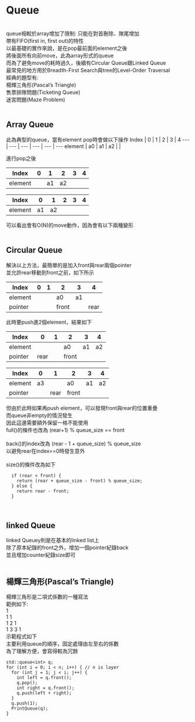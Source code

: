 Queue
=======
<br>
queue相較於array增加了限制: 只能在對首刪除、隊尾增加<br>
帶有FIFO(first in, first out)的特性<br>
以最基礎的實作來說，是在pop最前面的element之後<br>
將後面所有向前move，此為array形式的queue<br>
而為了避免move的耗時過久，後續有Circular Queue跟Linked Queue<br>
最常見的地方用於Breadth-First Search與tree的Level-Order Traversal<br>
經典的題型有:<br>
楊輝三角形(Pascal’s Triangle)<br>
售票排隊問題(Ticketing Queue)<br>
迷宮問題(Maze Problem)<br>
<br>

Array Queue
-------------
此為典型的queue，當有element pop時會做以下操作
Index | 0 | 1 | 2 | 3 | 4
--- | --- | --- | --- | --- | --- 
element  | a0 | a1 | a2 |   |  

進行pop之後<br>

Index | 0 | 1 | 2 | 3 | 4
--- | --- | --- | --- | --- | --- 
element  |   | a1 | a2 |   |  

Index | 0 | 1 | 2 | 3 | 4
--- | --- | --- | --- | --- | --- 
element  | a1 | a2 |   |   |  

可以看出會有O(N)的move動作，因為會有以下兩種變形<br>
<br>

Circular Queue
-------------
解決以上方法，最簡單的是加入front與rear兩個pointer<br>
並允許rear移動到front之前，如下所示<br>

Index | 0 | 1 | 2 | 3 | 4
--- | --- | --- | --- | --- | --- 
element  |   |   |  a0 | a1  |   
pointer |   |   | front |   | rear

此時要push進2個element，結果如下<br>

Index | 0 | 1 | 2 | 3 | 4
--- | --- | --- | --- | --- | --- 
element  |   |   |  a0 | a1  | a2
pointer | rear |   | front |   |  

Index | 0 | 1 | 2 | 3 | 4
--- | --- | --- | --- | --- | --- 
element  | a3 |   |  a0 | a1  | a2 
pointer |   | rear | front |   |  

但由於此時如果再push element，可以發現front與rear的位置重疊<br>
而queue非empty的情況發生<br>
因此這邊需要額外保留一格不能使用<br>
full()的條件也改為 (rear+1) % queue_size == front<br>
<br>
back()的index改為 (rear - 1 + queue_size) % queue_size<br>
以避免rear在index==0時發生意外<br>
<br>
size()的條件改為如下
```
  if (rear < front) {
    return (rear + queue_size - front) % queue_size;
  } else {
    return rear - front;
  }
```
<br>

linked Queue
-------------
linked Queuey則是在基本的linked list上<br>
除了原本紀錄的front之外，增加一個pointer紀錄back<br>
並且增加counter紀錄size即可<br>
<br>

楊輝三角形(Pascal’s Triangle)
-------------
楊輝三角形是二項式係數的一種寫法<br>
範例如下:<br>
1<br>
1 1 <br>
1 2 1<br>
1 3 3 1<br>
示範程式如下<br>
主要利用queue的順序，固定處理由左至右的係數<br>
為了理解方便，會寫得較為冗餘<br>
```
std::queue<int> q;
for (int i = 0; i < n; i++) { // n is layer
  for (int j = 1; j < i; j++) {
    int left = q.front();
    q.pop();
    int right = q.front();
    q.push(left + right);
  }
  q.push(1);
  PrintQueue(q);
}
```


